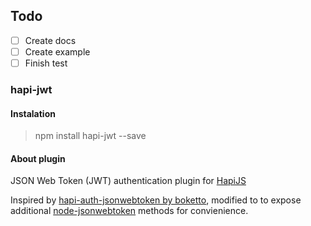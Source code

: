 ## Todo

- [ ] Create docs
- [ ] Create example
- [ ] Finish test

### hapi-jwt

#### Instalation

> npm install hapi-jwt --save

#### About plugin

JSON Web Token (JWT) authentication plugin for [HapiJS](https://github.com/spumko/hapi)

Inspired by [hapi-auth-jsonwebtoken by boketto](https://github.com/boketto/hapi-auth-jsonwebtoken), modified to to expose
 additional [node-jsonwebtoken](https://github.com/auth0/node-jsonwebtoken) methods for convienience.
